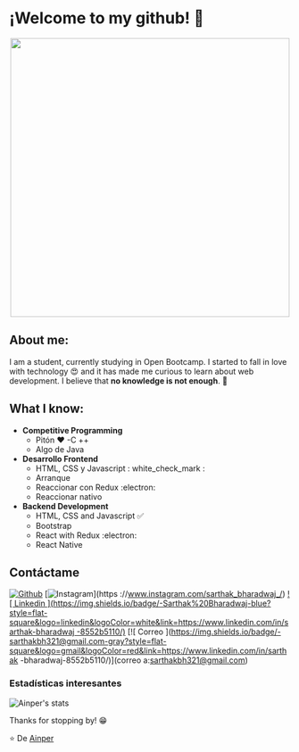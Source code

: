 #  ¡Welcome to my github! 👋

<div align="center" width="300">
	<img align="center" width="500" src="https://camo.githubusercontent.com/4aab5b818b0afd7e114f088a2ba6a92cef39261b2c1e992f780beff654003138/68747470733a2f2f6d65646961332e67697068792e636f6d2f6d656469612f4c3152317476493973766b495777705659722f67697068792e676966"/>
</div>

##  About me:
I am a student, currently studying in Open Bootcamp. I started to fall in love with technology 😍 and it has made me curious to learn about web development. I believe that **no knowledge is not enough**. 🧠

##  What I know:
-  **Competitive Programming**
	- Pitón ❤️
	-C ++
	- Algo de Java
-  **Desarrollo Frontend**
	- HTML, CSS y Javascript : white_check_mark :
	- Arranque
	- Reaccionar con Redux :electron:
	- Reaccionar nativo
-  **Backend Development**
	- HTML, CSS and Javascript :white_check_mark:
	- Bootstrap
	- React with Redux :electron:
	- React Native

##  Contáctame
[![ Github ](https://img.shields.io/github/followers/sarthakbh321?label=Follow&style=social)](https://github.com/Sarthakbh321)
[![ Instagram ](https://img.shields.io/badge/-@sarthak_bharadwaj-red?style=flat-square&logo=instagram&logoColor=white&link=https://www.instagram.com/sarthak_bharadwaj_/)](https ://www.instagram.com/sarthak_bharadwaj_/)
[![ Linkedin ](https://img.shields.io/badge/-Sarthak%20Bharadwaj-blue?style=flat-square&logo=linkedin&logoColor=white&link=https://www.linkedin.com/in/sarthak-bharadwaj -8552b5110/)](https://www.linkedin.com/in/sarthak-bharadwaj-8552b5110/)
[![ Correo ](https://img.shields.io/badge/-sarthakbh321@gmail.com-gray?style=flat-square&logo=gmail&logoColor=red&link=https://www.linkedin.com/in/sarthak -bharadwaj-8552b5110/)](correo a:sarthakbh321@gmail.com)


###  Estadísticas interesantes

![Ainper's stats](https://github-readme-stats.vercel.app/api?username=ainper&show_icons=true)

Thanks for stopping by! 😁


⭐️ De [ Ainper ](https://github.com/Ainper)

